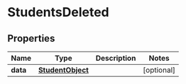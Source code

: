
# StudentsDeleted

## Properties
Name | Type | Description | Notes
------------ | ------------- | ------------- | -------------
**data** | [**StudentObject**](StudentObject.md) |  |  [optional]



